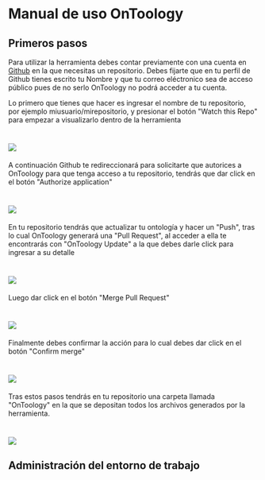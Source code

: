 # Manual de uso OnToology

## Primeros pasos

Para utilizar la herramienta debes contar previamente con una cuenta en [Github](http://github.com) en la que necesitas un repositorio. Debes fijarte que en tu perfil de Github tienes escrito tu Nombre y que tu correo eléctronico sea de acceso público pues de no serlo OnToology no podrá acceder a tu cuenta.

Lo primero que tienes que hacer es ingresar el nombre de tu repositorio, por ejemplo miusuario/mirepositorio, y presionar el botón "Watch this Repo" para empezar a visualizarlo dentro de la herramienta

# ![](https://github.com/paoespinozarias/ManualOnToology/blob/master/imagenes/paso1.png)


A continuación Github te redireccionará para solicitarte que autorices a OnToology para que tenga acceso a tu repositorio, tendrás que dar click en el botón "Authorize application"

# ![](https://github.com/paoespinozarias/ManualOnToology/blob/master/imagenes/paso2.png)

En tu repositorio tendrás que actualizar tu ontología y hacer un "Push", tras lo cual OnToology generará una "Pull Request", al acceder a ella te encontrarás con "OnToology Update" a la que debes darle click para ingresar a su detalle

# ![](https://github.com/paoespinozarias/ManualOnToology/blob/master/imagenes/paso3.png)

Luego dar click en el botón "Merge Pull Request"

# ![](https://github.com/paoespinozarias/ManualOnToology/blob/master/imagenes/paso4.png)


Finalmente debes confirmar la acción para lo cual debes dar click en el botón "Confirm merge"

# ![](https://github.com/paoespinozarias/ManualOnToology/blob/master/imagenes/paso4_1.png)


Tras estos pasos tendrás en tu repositorio una carpeta llamada "OnToology" en la que se depositan todos los archivos generados por la herramienta.

# ![](https://github.com/paoespinozarias/ManualOnToology/blob/master/imagenes/paso5.png)


## Administración del entorno de trabajo
